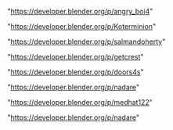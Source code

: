 "https://developer.blender.org/p/angry_boi4"

"https://developer.blender.org/p/Koterminion"

"https://developer.blender.org/p/salmandoherty"

"https://developer.blender.org/p/getcrest"

"https://developer.blender.org/p/doors4s"

"https://developer.blender.org/p/nadare"

 
"https://developer.blender.org/p/medhat122"


"https://developer.blender.org/p/nadare"


 
